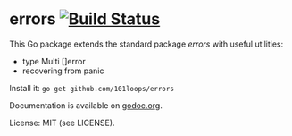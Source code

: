 errors [![Build Status](https://secure.travis-ci.org/101loops/errors.png)](https://travis-ci.org/101loops/reflector)
======

This Go package extends the standard package *errors* with useful utilities:
- type Multi []error
- recovering from panic

Install it: `go get github.com/101loops/errors`

Documentation is available on [godoc.org](http://godoc.org/github.com/101loops/errors).

License: MIT (see LICENSE).
